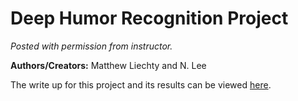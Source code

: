 # Deep Humor Recognition Project

*Posted with permission from instructor.*

**Authors/Creators:** Matthew Liechty and N. Lee

The write up for this project and its results can be viewed [here](project_paper.pdf).

